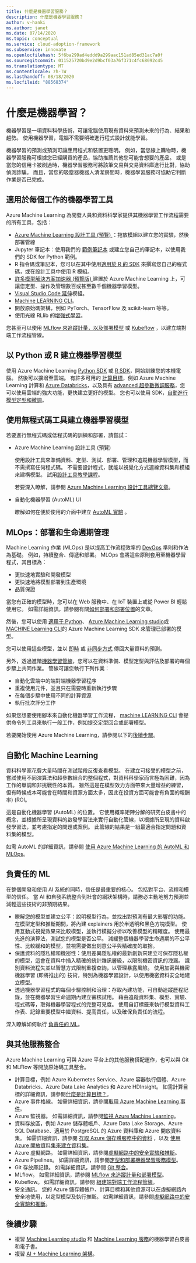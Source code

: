 ```yaml
---
title: 什麼是機器學習服務？
description: 什麼是機器學習服務？
author: v-hanki
ms.author: janet
ms.date: 07/14/2020
ms.topic: conceptual
ms.service: cloud-adoption-framework
ms.subservice: innovate
ms.openlocfilehash: 5f6ba299ad4eddd9a299aac151ad85ed31ac7a0f
ms.sourcegitcommit: 011525720bd9e2d9bcf03a76f371c4fc68092c45
ms.translationtype: MT
ms.contentlocale: zh-TW
ms.lasthandoff: 08/18/2020
ms.locfileid: "88568374"
---
```

<!-- cSpell:ignore scikit RLlib Jupyter MLflow Kubeflow -->

# <a name="what-is-machine-learning"></a>什麼是機器學習？

機器學習是一項資料科學技術，可讓電腦使用現有資料來預測未來的行為、結果和趨勢。 使用機器學習，電腦不需要明確進行程式設計就能學習。

機器學習的預測或預測可讓應用程式和裝置更聰明。 例如，當您線上購物時，機器學習服務可根據您已經購買的產品，協助推薦其他您可能會想要的產品。 或是當您的信用卡被刷過時，機器學習服務可將該筆交易與交易資料庫進行比對，協助偵測詐騙。 而且，當您的吸塵器機器人清潔房間時，機器學習服務可協助它判斷作業是否已完成。

## <a name="machine-learning-tools-to-fit-each-task"></a>適用於每個工作的機器學習工具

Azure Machine Learning 為開發人員和資料科學家提供其機器學習工作流程需要的所有工具，包括：

- [Azure Machine Learning 設計工具 (預覽) ](/azure/machine-learning/tutorial-designer-automobile-price-train-score)：拖放模組以建立您的實驗，然後部署管線
- Jupyter 筆記本：使用我們的 [範例筆記本](https://github.com/Azure/MachineLearningNotebooks) 或建立您自己的筆記本，以使用我們的 SDK for Python 範例。
- R 指令碼或筆記本，您可以在其中使用[適用於 R 的 SDK](https://azure.github.io/azureml-sdk-for-r/reference/index.html) 來撰寫您自己的程式碼，或在設計工具中使用 R 模組。
- [許多模型解決方案加速器 (預覽版) ](https://github.com/microsoft/solution-accelerator-many-models)建置於 Azure Machine Learning 上，可讓您定型、操作及管理數百或甚至數千個機器學習模型。
- [Visual Studio Code 延伸](/azure/machine-learning/tutorial-setup-vscode-extension)模組。
- [Machine LEARNING CLI](/azure/machine-learning/reference-azure-machine-learning-cli)。
- 開放原始碼架構，例如 PyTorch、TensorFlow 及 scikit-learn 等等。
- 使用光線 RLlib 的[增強式學習](/azure/machine-learning/how-to-use-reinforcement-learning)。

您甚至可以使用 [MLflow 來追蹤計量，以及部署模型](/azure/machine-learning/how-to-use-mlflow) 或 [Kubeflow](https://www.kubeflow.org/docs/azure/) ，以建立端對端工作流程管線。

## <a name="build-machine-learning-models-in-python-or-r"></a>以 Python 或 R 建立機器學習模型

使用 Azure Machine Learning [Python SDK](/python/api/overview/azure/ml/?view=azure-ml-py) 或 [R SDK](https://azure.github.io/azureml-sdk-for-r/reference/index.html)，開始訓練您的本機電腦。 然後可以擴增至雲端。 有許多可用的 [計算目標](/azure/machine-learning/how-to-set-up-training-targets)，例如 Azure Machine Learning 計算和 [Azure Databricks](/azure/databricks/scenarios/what-is-azure-databricks)，以及具有 [advanced 超參數微調服務](/azure/machine-learning/how-to-tune-hyperparameters)，您可以使用雲端的強大功能，更快建立更好的模型。 您也可以使用 SDK，[自動進行模型定型和微調](/azure/machine-learning/tutorial-auto-train-models)。

## <a name="build-machine-learning-models-with-no-code-tools"></a>使用無程式碼工具建立機器學習模型

若要進行無程式碼或低程式碼的訓練和部署，請嘗試：

- Azure Machine Learning 設計工具 (預覽)

  使用設計工具來準備資料、定型、測試、部署、管理和追蹤機器學習模型，而不需撰寫任何程式碼。 不需要設計程式，就能以視覺化方式連線資料集和模組來建構模型。 試用[設計工具教學課程](/azure/machine-learning/tutorial-designer-automobile-price-train-score)。

  若要深入瞭解，請參閱 [Azure Machine Learning 設計工具總覽文章](/azure/machine-learning/concept-designer)。
- 自動化機器學習 (AutoML) UI

  瞭解如何在便於使用的介面中建立 [AutoML 實驗](/azure/machine-learning/tutorial-first-experiment-automated-ml) 。

## <a name="mlops-deploy-and-lifecycle-management"></a>MLOps：部署和生命週期管理

Machine Learning 作業 (MLOps) 是以提高工作流程效率的 [DevOps](https://azure.microsoft.com/overview/what-is-devops/) 準則和作法為基礎。 例如，持續整合、傳遞和部署。 MLOps 會將這些原則套用至機器學習程式，其目標為：

- 更快速地實驗和開發模型
- 更快速地將模型部署到生產環境
- 品質保證

當您有正確的模型時，您可以在 Web 服務中、在 IoT 裝置上或從 Power BI 輕鬆使用它。 如需詳細資訊，請參閱有關[如何部署和部署位置](/azure/machine-learning/how-to-deploy-and-where)的文章。

然後，您可以使用 [適用于 Python](/python/api/overview/azure/ml/?view=azure-ml-py)、 [Azure Machine Learning studio](https://ml.azure.com/)或 [MACHINE Learning CLI](/azure/machine-learning/reference-azure-machine-learning-cli)的 Azure Machine Learning SDK 來管理已部署的模型。

您可以使用這些模型，並以 [即時](/azure/machine-learning/how-to-consume-web-service) 或 [非同步方式](/azure/machine-learning/how-to-use-parallel-run-step) 傳回大量資料的預測。

另外，透過進階[機器學習管線](/azure/machine-learning/concept-ml-pipelines)，您可以在資料準備、模型定型與評估及部署的每個步驟上共同作業。 管線可讓您執行下列作業：

- 自動化雲端中的端對端機器學習程序
- 重複使用元件，並且只在需要時重新執行步驟
- 在每個步驟中使用不同的計算資源
- 執行批次評分工作

如果您想要使用腳本來自動化機器學習工作流程， [machine LEARNING CLI](/azure/machine-learning/reference-azure-machine-learning-cli) 會提供命令列工具來執行一般工作，例如提交定型回合或部署模型。

若要開始使用 Azure Machine Learning，請參閱以下的[後續步驟](/azure/machine-learning/overview-what-is-azure-ml#next-steps)。

## <a name="automated-machine-learning"></a>自動化 Machine Learning

資料科學家花費大量時間在測試階段反復查看模型。 在建立可接受的模型之前，嘗試使用不同演算法和超參數組合的整個程式，對資料科學家而言極為困難，因為工作的單調和非挑戰性的本質。 雖然這是在模型效力方面帶來大量增益的練習，但有時候成本可能會在時間和資源方面太多，因此在投資方面可能會有負面的報酬率)  (ROI。

這是自動化機器學習 (AutoML) 的位置。 它使用概率矩陣分解的研究白皮書中的概念，並根據所呈現資料的啟發學習法來實行自動化管線，以根據所呈現的資料啟發學習法，並考慮指定的問題或案例。 此管線的結果是一組最適合指定問題和資料集的模型。

如需 AutoML 的詳細資訊，請參閱 [使用 Azure Machine Learning 的 AutoML 和 MLOps](https://azure.microsoft.com/blog/automated-machine-learning-and-mlops-with-azure-machine-learning/)。

## <a name="responsible-ml"></a>負責任的 ML

在整個開發和使用 AI 系統的同時，信任是最重要的核心。 包括對平台、流程和模型的信任。 當 AI 和自發系統整合到社會的網狀架構時，請務必主動地努力預測並減輕這些技術的非預期結果。

- 瞭解您的模型並建立公平：說明模型行為，並找出對預測有最大影響的功能。 在模型定型和推斷期間，將內建 explainers 用於半透明和黑色方塊模型。 使用互動式視覺效果來比較模型，並執行模擬分析以改善模型的精確度。 使用最先進的演算法，測試您的模型是否公平。 減緩整個機器學習生命週期的不公平性、比較緩和的模型，並視需要做出刻意公平與精確度的取捨。
- 保護資料的隱私權和機密性：使用差異隱私權的最新創新來建立可保存隱私權的模型，這會在資料中插入精確的統計雜訊層級，以限制機密資訊的洩漏。 識別資料流程失並以智慧方式限制重複查詢，以管理暴露風險。 使用加密與機密機器學習 (即將推出的) 技術，特別為機器學習設計，以使用機密資料安全地建立模型。
- 透過機器學習程式的每個步驟控制和治理：存取內建功能，可自動追蹤歷程記錄，並在機器學習生命週期內建立審核試用。 藉由追蹤資料集、模型、實驗、程式碼等，取得機器學習程式的完整可見度。 使用自訂標籤來執行模型資料工作表、記錄重要模型中繼資料、提高責任，以及確保負責任的流程。

深入瞭解如何執行 [負責任的 ML](/azure/machine-learning/concept-responsible-ml)。

## <a name="integration-with-other-services"></a>與其他服務整合

Azure Machine Learning 可與 Azure 平台上的其他服務搭配運作，也可以與 Git 和 MLFlow 等開放原始碼工具整合。

- 計算目標，例如 Azure Kubernetes Service、Azure 容器執行個體、Azure Databricks、Azure Data Lake Analytics 和 Azure HDInsight。 如需計算目標的詳細資訊，請參閱[什麼是計算目標？](/azure/machine-learning/concept-compute-target)。
- Azure 事件格線。 如需詳細資訊，請參閱[取用 Azure Machine Learning 事件](/azure/machine-learning/how-to-use-event-grid)。
- Azure 監視器。 如需詳細資訊，請參閱[監視 Azure Machine Learning](/azure/machine-learning/monitor-azure-machine-learning)。
- 資料存放區，例如 Azure 儲存體帳戶、Azure Data Lake Storage、Azure SQL Database、適用於 PostgreSQL 的 Azure 資料庫和 Azure 開放資料集。 如需詳細資訊，請參閱 [存取 Azure 儲存體服務中的資料](/azure/machine-learning/how-to-access-data) ，以及 [使用 Azure 開放資料集來建立資料集](/azure/machine-learning/how-to-create-register-datasets#create-datasets-with-azure-open-datasets)。
- Azure 虛擬網路。 如需詳細資訊，請參閱[虛擬網路中的安全實驗和推斷](/azure/machine-learning/how-to-enable-virtual-network)。
- Azure Pipelines。 如需詳細資訊，請參閱[定型和部署機器學習服務模型](/azure/devops/pipelines/targets/azure-machine-learning?tabs=yaml&view=azure-devops)。
- Git 存放庫記錄。 如需詳細資訊，請參閱 [Git 整合](/azure/machine-learning/concept-train-model-git-integration)。
- MLflow。 如需詳細資訊，請參閱 [MLflow 來追蹤計量和部署模型](/azure/machine-learning/how-to-use-mlflow)。
- Kubeflow。 如需詳細資訊，請參閱 [組建端對端工作流程管線](https://www.kubeflow.org/docs/azure/)。
- 安全通訊。 您的 Azure 儲存體帳戶、計算目標和其他資源可以在虛擬網路內安全地使用，以定型模型及執行推斷。 如需詳細資訊，請參閱[虛擬網路中的安全實驗和推斷](/azure/machine-learning/how-to-enable-virtual-network)。

## <a name="next-steps"></a>後續步驟

- 複習 [Machine Learning studio](https://azure.microsoft.com/resources/whitepapers/search/?service=machine-learning-studio) 和 [Machine Learning 服務](https://azure.microsoft.com/resources/whitepapers/search/?service=machine-learning-service)的機器學習白皮書和電子書。
- 複習 [AI + Machine Learning 架構](/azure/architecture/browse/)。
